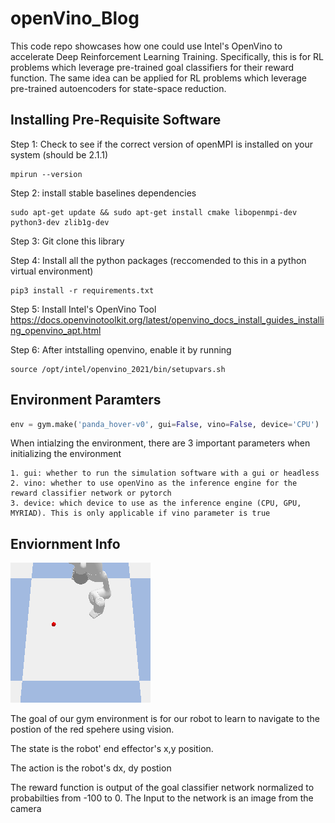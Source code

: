 # openVino_Blog

This code repo showcases how one could use Intel's OpenVino to accelerate Deep Reinforcement Learning Training. 
Specifically, this is for RL problems which leverage pre-trained goal classifiers for their reward function. The same 
idea can be applied for RL problems which leverage pre-trained autoencoders for state-space reduction. 

## Installing Pre-Requisite Software
Step 1: Check to see if the correct version of openMPI is installed on your system (should be 2.1.1)

```console
mpirun --version
```

Step 2: install stable baselines dependencies

```console
sudo apt-get update && sudo apt-get install cmake libopenmpi-dev python3-dev zlib1g-dev
```

Step 3: Git clone this library 

Step 4: Install all the python packages (reccomended to this in a python virtual environment)
```console
pip3 install -r requirements.txt
```

Step 5: Install Intel's OpenVino Tool https://docs.openvinotoolkit.org/latest/openvino_docs_install_guides_installing_openvino_apt.html

Step 6: After intstalling openvino, enable it by running 

```console
source /opt/intel/openvino_2021/bin/setupvars.sh
```

## Environment Paramters

```python
env = gym.make('panda_hover-v0', gui=False, vino=False, device='CPU')
```

When intialzing the environment, there are 3 important parameters when initializing the environment

    1. gui: whether to run the simulation software with a gui or headless 
    2. vino: whether to use openVino as the inference engine for the reward classifier network or pytorch
    3. device: which device to use as the inference engine (CPU, GPU, MYRIAD). This is only applicable if vino parameter is true

## Enviornment Info 

![Screenshot](4_n.png)

The goal of our gym environment is for our robot to learn to navigate to the postion of the red spehere using vision. 

The state is the robot' end effector's x,y position.

The action is the robot's dx, dy postion

The reward function is output of the goal classifier network normalized to probabilties from -100 to 0. The Input to the network is an image from the camera
